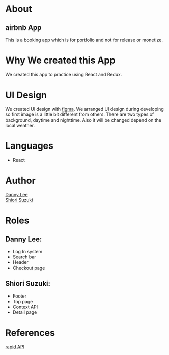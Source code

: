 # About
## airbnb App

This is a booking app which is for portfolio and not for release or monetize.

# Why We created this App
We created this app to practice using React and Redux.

# UI Design
We created UI design with [figma](https://www.figma.com/design/).
We arranged UI design during developing so first image is a little bit different from others. There are two types of background, daytime and nighttime. Also it will be changed depend on the local weather.

# Languages
- React

# Author
[Danny Lee](https://github.com/Dannyboy222) <br />
[Shiori Suzuki](https://github.com/shiory602)

# Roles
## Danny Lee:
- Log In system
- Search bar
- Header
- Checkout page

## Shiori Suzuki:
- Footer
- Top page
- Context API
- Detail page

# References
[rapid API](https://rapidapi.com/apidojo/api/hotels4/)
